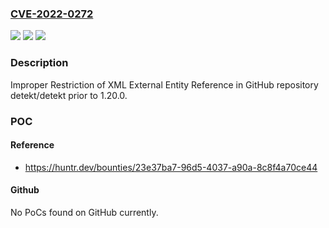### [CVE-2022-0272](https://cve.mitre.org/cgi-bin/cvename.cgi?name=CVE-2022-0272)
![](https://img.shields.io/static/v1?label=Product&message=detekt%2Fdetekt&color=blue)
![](https://img.shields.io/static/v1?label=Version&message=%3C%201.20.0%20&color=brighgreen)
![](https://img.shields.io/static/v1?label=Vulnerability&message=CWE-611%20Improper%20Restriction%20of%20XML%20External%20Entity%20Reference&color=brighgreen)

### Description

Improper Restriction of XML External Entity Reference in GitHub repository detekt/detekt prior to 1.20.0.

### POC

#### Reference
- https://huntr.dev/bounties/23e37ba7-96d5-4037-a90a-8c8f4a70ce44

#### Github
No PoCs found on GitHub currently.

